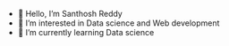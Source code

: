 - 👋 Hello, I’m Santhosh Reddy 
- 👀 I’m interested in Data science and Web development 
- 🌱 I’m currently learning Data science 

<!---
santhoshreddy61/santhoshreddy61 is a ✨ special ✨ repository because its `README.md` (this file) appears on your GitHub profile.
You can click the Preview link to take a look at your changes.
--->
